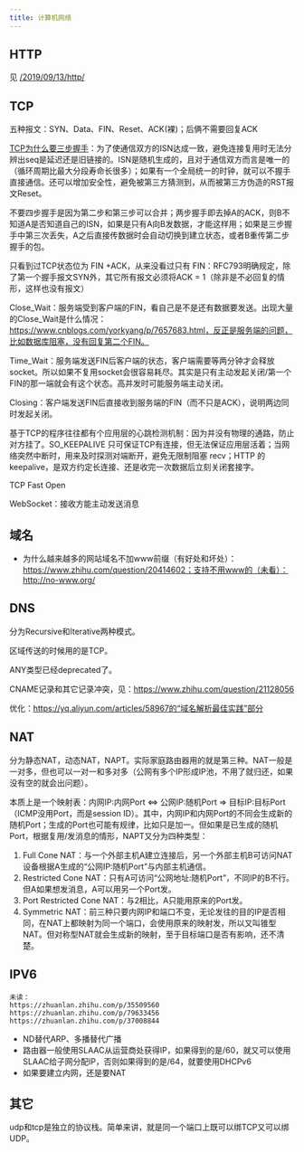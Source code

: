 ```yaml
---
title: 计算机网络
---
```


HTTP
----

见 [/2019/09/13/http/](/2019/09/13/http/)

TCP
---

五种报文：SYN、Data、FIN、Reset、ACK(裸)；后俩不需要回复ACK

[TCP为什么要三步握手](https://www.zhihu.com/question/24853633)：为了使通信双方的ISN达成一致，避免连接复用时无法分辨出seq是延迟还是旧链接的。ISN是随机生成的，且对于通信双方而言是唯一的（循环周期比最大分段寿命长很多）；如果有一个全局统一的时钟，就可以不握手直接通信。还可以增加安全性，避免被第三方猜测到，从而被第三方伪造的RST报文Reset。

不要四步握手是因为第二步和第三步可以合并；两步握手即去掉A的ACK，则B不知道A是否知道自己的ISN，如果是只有A向B发数据，才能这样用；如果是三步握手中第三次丢失，A之后直接传数据时会自动切换到建立状态，或者B重传第二步握手的包。

只看到过TCP状态位为 FIN +ACK，从来没看过只有 FIN：RFC793明确规定，除了第一个握手报文SYN外，其它所有报文必须将ACK = 1（除非是不必回复的情形，这样也没有报文）

Close_Wait：服务端受到客户端的FIN，看自己是不是还有数据要发送。出现大量的Close_Wait是什么情况：https://www.cnblogs.com/yorkyang/p/7657683.html，反正是服务端的问题，比如数据库阻塞，没有回复第二个FIN。

Time_Wait：服务端发送FIN后客户端的状态，客户端需要等两分钟才会释放socket。所以如果不复用socket会很容易耗尽。其实是只有主动发起关闭/第一个FIN的那一端就会有这个状态。高并发时可能服务端主动关闭。

Closing：客户端发送FIN后直接收到服务端的FIN（而不只是ACK），说明两边同时发起关闭。

基于TCP的程序往往都有个应用层的心跳检测机制：因为并没有物理的通路，防止对方挂了。SO_KEEPALIVE 只可保证TCP有连接，但无法保证应用层活着；当网络突然中断时，用来及时探测对端断开，避免无限制阻塞 recv；HTTP 的 keepalive，是双方约定长连接、还是收完一次数据后立刻关闭套接字。

TCP Fast Open

WebSocket：接收方能主动发送消息

域名
----

* 为什么越来越多的网站域名不加www前缀（有好处和坏处）：https://www.zhihu.com/question/20414602；支持不用www的（未看）：http://no-www.org/

DNS
---

分为Recursive和Iterative两种模式。

区域传送的时候用的是TCP。

ANY类型已经deprecated了。

CNAME记录和其它记录冲突，见：https://www.zhihu.com/question/21128056

优化：https://yq.aliyun.com/articles/58967的“域名解析最佳实践”部分

NAT
---

分为静态NAT，动态NAT，NAPT。实际家庭路由器用的就是第三种。NAT一般是一对多，但也可以一对一和多对多（公网有多个IP形成IP池，不用了就归还，如果没有空的就会出问题）。

本质上是一个映射表：内网IP:内网Port \<=\> 公网IP:随机Port =\> 目标IP:目标Port（ICMP没用Port，而是session ID）。其中，内网IP和内网Port的不同会生成新的随机Port；生成的Port也可能有规律，比如只是加一。但如果是已生成的随机Port，根据复用/发消息的情形，NAPT又分为四种类型：

1. Full Cone NAT：与一个外部主机A建立连接后，另一个外部主机B可访问NAT设备根据A生成的“公网IP:随机Port”与内部主机通信。
2. Restricted Cone NAT：只有A可访问“公网地址:随机Port”，不同IP的B不行。但A如果想发消息，A可以用另一个Port发。
3. Port Restricted Cone NAT：与2相比，A只能用原来的Port发。
4. Symmetric NAT：前三种只要内网IP和端口不变，无论发往的目的IP是否相同，在NAT上都映射为同一个端口，会使用原来的映射发，所以又叫锥型NAT。但对称型NAT就会生成新的映射，至于目标端口是否有影响，还不清楚。

IPV6
----

```
未读：
https://zhuanlan.zhihu.com/p/35509560
https://zhuanlan.zhihu.com/p/79633456
https://zhuanlan.zhihu.com/p/37008844
```

* ND替代ARP、多播替代广播
* 路由器一般使用SLAAC从运营商处获得IP，如果得到的是/60，就又可以使用SLAAC给子网分配IP，否则如果得到的是/64，就要使用DHCPv6
* 如果要建立内网，还是要NAT

其它
----

udp和tcp是独立的协议栈。简单来讲，就是同一个端口上既可以绑TCP又可以绑UDP。


